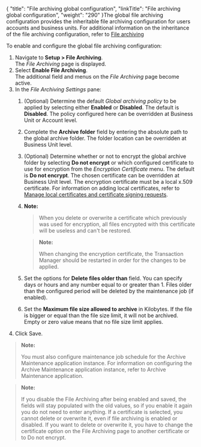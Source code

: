{
    "title": "File archiving global configuration",
    "linkTitle": "File archiving global configuration",
    "weight": "290"
}The global file archiving configuration provides the inheritable file archiving configuration for users accounts and business units. For additional information on the inheritance of the file archiving configuration, refer to <a href="../" class="MCXref xref">File archiving</a>

To enable and configure the global file archiving configuration:

1.  Navigate to **Setup > File Archiving**.  
    The *File Archiving* page is displayed.
2.  Select **Enable File Archiving**.  
    The additional field and menus on the *File Archiving* page become active.
3.  In the *File Archiving Settings* pane:
    1.  (Optional) Determine the default *Global archiving policy* to be applied by selecting either **Enabled** or **Disabled**. The default is **Disabled**. The policy configured here can be overridden at Business Unit or Account level.

    2.  Complete the **Archive folder** field by entering the absolute path to the global archive folder. The folder location can be overridden at Business Unit level.

    3.  (Optional) Determine whether or not to encrypt the global archive folder by selecting **Do not encrypt** or which configured certificate to use for encryption from the *Encryption Certificate* menu. The default is **Do not encrypt**. The chosen certificate can be overridden at Business Unit level. The encryption certificate must be a local x.509 certificate. For information on adding local certificates, refer to <a href="../../c_st_certificates/t_st_localcertificatesandcsrs" class="MCXref xref">Manage local certificates and certificate signing requests</a>.

    4.  **Note:**
        >
        > When you delete or overwrite a certificate which previously was used for encryption, all files encrypted with this certificate will be useless and can't be restored.

        > **Note:**
        >
        > When changing the encryption certificate, the Transaction Manager should be restarted in order for the changes to be applied.

    5.  Set the options for **Delete files older than** field. You can specify days or hours and any number equal to or greater than 1. Files older than the configured period will be deleted by the maintenance job (if enabled).

    6.  Set the **Maximum file size allowed to archive** in Kilobytes. If the file is bigger or equal than the file size limit, it will not be archived. Empty or zero value means that no file size limit applies.
4.  Click Save.

> **Note:**
>
> You must also configure maintenance job schedule for the Archive Maintenance application instance. For information on configuring the Archive Maintenance application instance, refer to Archive Maintenance application.

> **Note:**
>
> If you disable the File Archiving after being enabled and saved, the fields will stay populated with the old values, so if you enable it again you do not need to enter anything. If a certificate is selected, you cannot delete or overwrite it, even if file archiving is enabled or disabled. If you want to delete or overwrite it, you have to change the certificate option on the File Archiving page to another certificate or to Do not encrypt.
